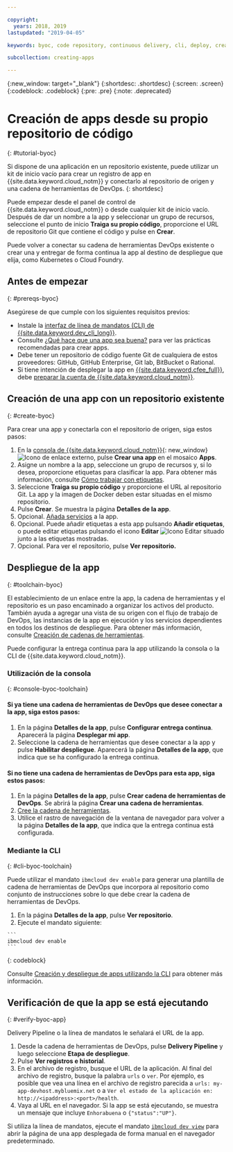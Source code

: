 ```yaml
---

copyright:
  years: 2018, 2019
lastupdated: "2019-04-05"

keywords: byoc, code repository, continuous delivery, cli, deploy, create app custom repo, custom repo, existing repo, custom code

subcollection: creating-apps

---
```


{:new_window: target="_blank"}
{:shortdesc: .shortdesc}
{:screen: .screen}
{:codeblock: .codeblock}
{:pre: .pre}
{:note: .deprecated}

# Creación de apps desde su propio repositorio de código
{: #tutorial-byoc}

Si dispone de una aplicación en un repositorio existente, puede utilizar un kit de inicio vacío para crear un registro de app en {{site.data.keyword.cloud_notm}} y conectarlo al repositorio de origen y una cadena de herramientas de DevOps.
{: shortdesc}

Puede empezar desde el panel de control de {{site.data.keyword.cloud_notm}} o desde cualquier kit de inicio vacío. Después de dar un nombre a la app y seleccionar un grupo de recursos, seleccione el punto de inicio **Traiga su propio código**, proporcione el URL de repositorio Git que contiene el código y pulse en **Crear**.

Puede volver a conectar su cadena de herramientas DevOps existente o crear una y entregar de forma continua la app al destino de despliegue que elija, como Kubernetes o Cloud Foundry.

## Antes de empezar
{: #prereqs-byoc}

Asegúrese de que cumple con los siguientes requisitos previos:

 * Instale la [interfaz de línea de mandatos (CLI) de {{site.data.keyword.dev_cli_long}}](/docs/cli?topic=cloud-cli-ibmcloud-cli).
 * Consulte [¿Qué hace que una app sea buena?](/docs/apps?topic=creating-apps-best-practice) para ver las prácticas recomendadas para crear apps.
 * Debe tener un repositorio de código fuente Git de cualquiera de estos proveedores: GitHub, GitHub Enterprise, Git lab, BitBucket o Rational.
 * Si tiene intención de desplegar la app en [{{site.data.keyword.cfee_full}}](/docs/cloud-foundry?topic=cloud-foundry-about), debe [preparar la cuenta de {{site.data.keyword.cloud_notm}}](/docs/cloud-foundry?topic=cloud-foundry-prepare).

## Creación de una app con un repositorio existente
{: #create-byoc}

Para crear una app y conectarla con el repositorio de origen, siga estos pasos:

1. En la [consola de {{site.data.keyword.cloud_notm}}](https://{DomainName}){: new_window} ![Icono de enlace externo](../../icons/launch-glyph.svg "Icono de enlace externo"), pulse **Crear una app** en el mosaico **Apps**.
2. Asigne un nombre a la app, seleccione un grupo de recursos y, si lo desea, proporcione etiquetas para clasificar la app. Para obtener más información, consulte [Cómo trabajar con etiquetas](/docs/resources?topic=resources-tag).
3. Seleccione **Traiga su propio código** y proporcione el URL al repositorio Git. La app y la imagen de Docker deben estar situadas en el mismo repositorio.
4. Pulse **Crear**. Se muestra la página **Detalles de la app**.
5. Opcional. [Añada servicios](/docs/apps?topic=creating-apps-add-resource) a la app.
6. Opcional. Puede añadir etiquetas a esta app pulsando **Añadir etiquetas**, o puede editar etiquetas pulsando el icono
**Editar** ![Icono Editar](../../icons/edit-tagging.svg) situado junto a las etiquetas mostradas.
7. Opcional. Para ver el repositorio, pulse **Ver repositorio.**

## Despliegue de la app
{: #toolchain-byoc}

El establecimiento de un enlace entre la app, la cadena de herramientas y el repositorio es un paso encaminado a organizar los activos del producto. También ayuda a agregar una vista de su origen con el flujo de trabajo de DevOps, las instancias de la app en ejecución y los servicios dependientes en todos los destinos de despliegue. Para obtener más información, consulte [Creación de cadenas de herramientas](/docs/services/ContinuousDelivery?topic=ContinuousDelivery-toolchains_getting_started).

Puede configurar la entrega continua para la app utilizando la consola o la CLI de {{site.data.keyword.cloud_notm}}.

### Utilización de la consola
{: #console-byoc-toolchain}

#### Si ya tiene una cadena de herramientas de DevOps que desee conectar a la app, siga estos pasos:

1. En la página **Detalles de la app**, pulse **Configurar entrega continua**. Aparecerá la página **Desplegar mi app**.
2. Seleccione la cadena de herramientas que desee conectar a la app y pulse **Habilitar despliegue**. Aparecerá la página **Detalles de la app**, que indica que se ha configurado la entrega continua.

#### Si no tiene una cadena de herramientas de DevOps para esta app, siga estos pasos:

1. En la página **Detalles de la app**, pulse **Crear cadena de herramientas de DevOps**. Se abrirá la página **Crear una cadena de herramientas**.
2. [Cree la cadena de herramientas](/docs/services/ContinuousDelivery?topic=ContinuousDelivery-toolchains_getting_started).
3. Utilice el rastro de navegación de la ventana de navegador para volver a la página **Detalles de la app**, que indica que la entrega continua está configurada.

### Mediante la CLI
{: #cli-byoc-toolchain}

Puede utilizar el mandato `ibmcloud dev enable` para generar una plantilla de cadena de herramientas de DevOps que incorpora al repositorio como conjunto de instrucciones sobre lo que debe crear la cadena de herramientas de DevOps. 

  1. En la página **Detalles de la app**, pulse **Ver repositorio**.
  2. Ejecute el mandato siguiente:
    
    ```
    ibmcloud dev enable
    ```
   {: codeblock}

Consulte [Creación y despliegue de apps utilizando la CLI](/docs/apps?topic=creating-apps-create-deploy-app-cli) para obtener más información.

## Verificación de que la app se está ejecutando
{: #verify-byoc-app}

Delivery Pipeline o la línea de mandatos le señalará el URL de la app.

1. Desde la cadena de herramientas de DevOps, pulse **Delivery Pipeline** y luego seleccione **Etapa de despliegue**.
2. Pulse **Ver registros e historial**.
3. En el archivo de registro, busque el URL de la aplicación. Al final del archivo de registro, busque la palabra `urls` o `ver`. Por ejemplo, es posible que vea una línea en el archivo de registro parecida a `urls: my-app-devhost.mybluemix.net` o a `Ver el estado de la aplicación en: http://<ipaddress>:<port>/health`.
4. Vaya al URL en el navegador. Si la app se está ejecutando, se muestra un mensaje que incluye `Enhorabuena` o `{"status":"UP"}`.

Si utiliza la línea de mandatos, ejecute el mandato [`ibmcloud dev view`](/docs/cli/idt?topic=cloud-cli-idt-cli#view) para abrir la página de una app desplegada de forma manual en el navegador predeterminado.
